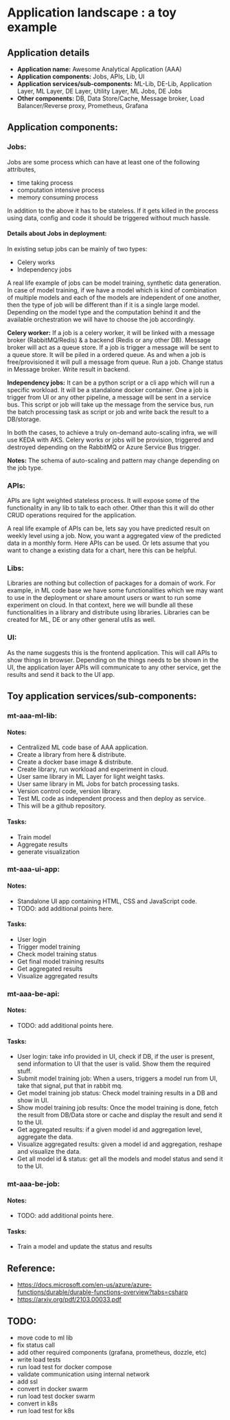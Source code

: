 # __Application landscape : a toy example__

## __Application details__

* __Application name:__ Awesome Analytical Application (AAA)
* __Application components:__ Jobs, APIs, Lib, UI
* __Application services/sub-components:__ ML-Lib, DE-Lib, Application Layer, ML Layer, DE Layer, Utility Layer, ML Jobs, DE Jobs
* __Other components:__ DB, Data Store/Cache, Message broker, Load Balancer/Reverse proxy, Prometheus, Grafana

## __Application components:__

### __Jobs:__

Jobs are some process which can have at least one of the following attributes,

* time taking process
* computation intensive process
* memory consuming process

In addition to the above it has to be stateless. If it gets killed in the process using data, config and code it should be triggered without much hassle.

#### __Details about Jobs in deployment:__

In existing setup jobs can be mainly of two types:

* Celery works
* Independency jobs

A real life example of jobs can be model training, synthetic data generation. In case of model training, if we have a model which is kind of combination of multiple models and each of the models are independent of one another, then the type of job will be different than if it is a single large model. Depending on the model type and the computation behind it and the available orchestration we will have to choose the job accordingly. 

__Celery worker:__ If a job is a celery worker, it will be linked with a message broker (RabbitMQ/Redis) & a backend (Redis or any other DB). Message broker will act as a queue store. If a job is trigger a message will be sent to a queue store. It will be piled in a ordered queue. As and when a job is free/provisioned it will pull a message from queue. Run a job. Change status in Message broker. Write result in backend.


__Independency jobs:__ It can be a python script or a cli app which will run a specific workload. It will be a standalone docker container. One a job is trigger from UI or any other pipeline, a message will be sent in a service bus. This script or job will take up the message from the service bus, run the batch processing task as script or job and write back the result to a DB/storage.

In both the cases, to achieve a truly on-demand auto-scaling infra, we will use KEDA with AKS. Celery works or jobs will be provision, triggered and destroyed depending on the RabbitMQ or Azure Service Bus trigger.

__Notes:__ The schema of auto-scaling and pattern may change depending on the job type.

### __APIs:__

APIs are light weighted stateless process. It will expose some of the functionality in any lib to talk to each other. Other than this it will do other CRUD operations required for the application.

A real life example of APIs can be, lets say you have predicted result on weekly level using a job. Now, you want a aggregated view of the predicted data in a monthly form. Here APIs can be used. Or lets assume that you want to change a existing data for a chart, here this can be helpful.

### __Libs:__ 

Libraries are nothing but collection of packages for a domain of work. For example, in ML code base we have some functionalities which we may want to use in the deployment or share amount users or want to run some experiment on cloud. In that context, here we will bundle all these functionalities in a library and distribute using libraries. Libraries can be created for ML, DE or any other general utils as well.

### __UI:__

As the name suggests this is the frontend application. This will call APIs to show things in browser. Depending on the things needs to be shown in the UI, the application layer APIs will communicate to any other service, get the results and send it back to the UI app.


## __Toy application services/sub-components:__

### __mt-aaa-ml-lib:__

#### __Notes:__

* Centralized ML code base of AAA application.
* Create a library from here & distribute.
* Create a docker base image & distribute.
* Create library, run workload and experiment in cloud.
* User same library in ML Layer for light weight tasks.
* User same library in ML Jobs for batch processing tasks.
* Version control code, version library.
* Test ML code as independent process and then deploy as service.
* This will be a github repository.

#### __Tasks:__

* Train model
* Aggregate results
* generate visualization

### __mt-aaa-ui-app:__

#### __Notes:__

* Standalone UI app containing HTML, CSS and JavaScript code.
* TODO: add additional points here.


#### __Tasks:__

* User login
* Trigger model training
* Check model training status
* Get final model training results
* Get aggregated results
* Visualize aggregated results

### __mt-aaa-be-api:__

#### __Notes:__


* TODO: add additional points here.

#### __Tasks:__

* User login: take info provided in UI, check if DB, if the user is present, send information to UI that the user is valid. Show them the required stuff.
* Submit model training job: When a users, triggers a model run from UI, take that signal, put that in rabbit mq.
* Get model training job status: Check model training results in a DB and show in UI.
* Show model training job results: Once the model training is done, fetch the result from DB/Data store or cache and display the result and send it to the UI.
* Get aggregated results: if a given model id and aggregation level, aggregate the data.
* Visualize aggregated results: given a model id and aggregation, reshape and visualize the data.
* Get all model id & status: get all the models and model status and send it to the UI.


### __mt-aaa-be-job:__

#### __Notes:__


* TODO: add additional points here.

#### __Tasks:__

* Train a model and update the status and results


## Reference:
* https://docs.microsoft.com/en-us/azure/azure-functions/durable/durable-functions-overview?tabs=csharp
* https://arxiv.org/pdf/2103.00033.pdf




## TODO:

* move code to ml lib
* fix status call
* add other required components (grafana, prometheus, dozzle, etc)
* write load tests
* run load test for docker compose
* validate communication using internal network
* add ssl
* convert in docker swarm
* run load test docker swarm
* convert in k8s
* run load test for k8s
